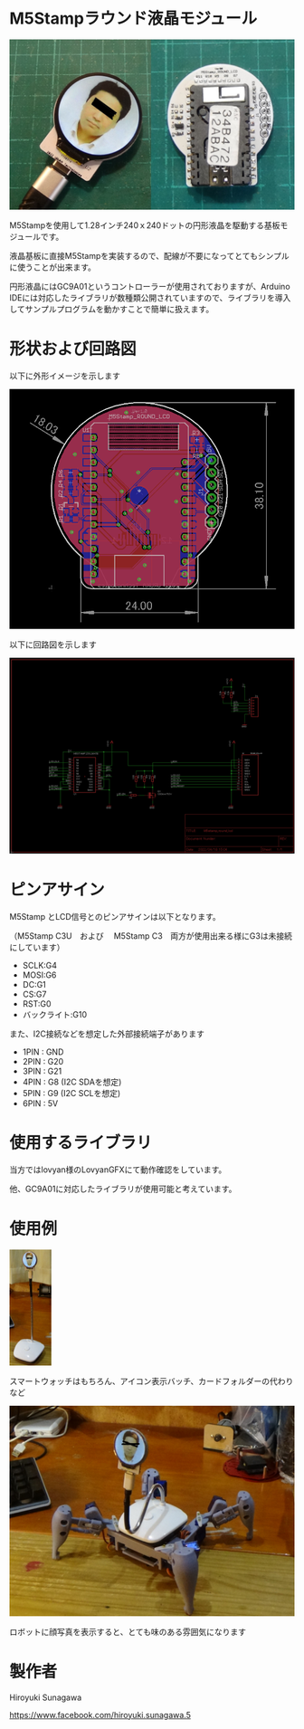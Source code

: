 # M5Stampラウンド液晶モジュール

![](gaiken.jpg)

M5Stampを使用して1.28インチ240ｘ240ドットの円形液晶を駆動する基板モジュールです。

液晶基板に直接M5Stampを実装するので、配線が不要になってとてもシンプルに使うことが出来ます。

円形液晶にはGC9A01というコントローラーが使用されておりますが、Arduino IDEには対応したライブラリが数種類公開されていますので、ライブラリを導入してサンプルプログラムを動かすことで簡単に扱えます。



# 形状および回路図

以下に外形イメージを示します

![](pcb_image.png)



以下に回路図を示します

![](schematic.png)





# ピンアサイン

M5Stamp とLCD信号とのピンアサインは以下となります。

（M5Stamp C3U　および　 M5Stamp C3　両方が使用出来る様にG3は未接続にしています）

- SCLK:G4
- MOSI:G6
- DC:G1
- CS:G7
- RST:G0
- バックライト:G10

また、I2C接続などを想定した外部接続端子があります

-  1PIN : GND
-   2PIN : G20
-   3PIN : G21
-   4PIN : G8 (I2C SDAを想定)
-   5PIN : G9 (I2C SCLを想定)
-   6PIN : 5V





# 使用するライブラリ

当方ではlovyan様のLovyanGFXにて動作確認をしています。

他、GC9A01に対応したライブラリが使用可能と考えています。





# 使用例

<img src="use0.jpg" style="zoom: 20%;" />

スマートウォッチはもちろん、アイコン表示バッチ、カードフォルダーの代わりなど



<img src="use1.jpg" style="zoom:50%;" />

ロボットに顔写真を表示すると、とても味のある雰囲気になります





# 製作者

Hiroyuki Sunagawa

https://www.facebook.com/hiroyuki.sunagawa.5
